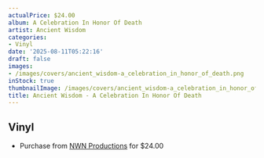 ```yaml
---
actualPrice: $24.00
album: A Celebration In Honor Of Death
artist: Ancient Wisdom
categories:
- Vinyl
date: '2025-08-11T05:22:16'
draft: false
images:
- /images/covers/ancient_wisdom-a_celebration_in_honor_of_death.png
inStock: true
thumbnailImage: /images/covers/ancient_wisdom-a_celebration_in_honor_of_death-thumb.png
title: Ancient Wisdom - A Celebration In Honor Of Death
---
```


## Vinyl
* Purchase from [NWN Productions](http://shop.nwnprod.com/index.php?route=product/product&path=75&product_id=61508&sort=pd.name&order=ASC) for $24.00
